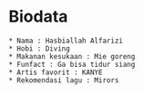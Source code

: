  # Biodata

    * Nama : Hasbiallah Alfarizi
    * Hobi : Diving
    * Makanan kesukaan : Mie goreng
    * Funfact : Ga bisa tidur siang
    * Artis favorit : KANYE
    * Rekomendasi lagu : Mirors